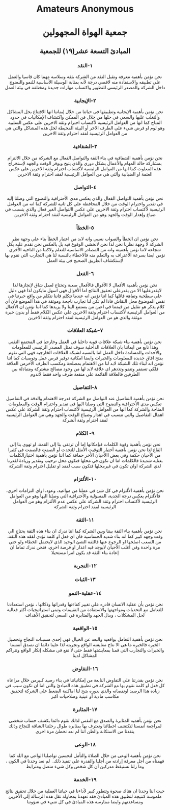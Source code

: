 # <center>Amateurs Anonymous </center>
# <center>جمعية الهواة المجهولين </center>




## <center> المبادئ التسعة عشر(١٩) للجمعية</center>

### <center>  ١-النقد</center>

<center> نحن نؤمن بأهمية معرفة وتقبل النقد من الشركة بثقة وسلاسة مهما كان قاسيا والعمل على تطبيقه والاستفادة منه لاقصي درجة لأنه بمثابة الوسيلة الأساسية للنمو والنضوج داخل الشركة والمصدر الرئيسى للتطوير واكتساب مهارات جديدة ومختلفة في بيئة العمل</center>

### <center> ٢-الإيجابية</center>

<center>نحن نؤمن بأهمية الإيجابية وتطبيقها في حياتنا من خلال إيماننا انها الاقتناع بحل المشاكل والتغلب عليها والسعي في حلها من خلال فن الممكن واكتشاف الإمكانيات في حدود المتاح  كما انها من العوامل الرئيسية لأكتساب احترام وثقة الاخرين على عكس السلبية وهو لوم او فرض شيء على الطرف الاخر أو البيئة المحيطة لحل هذه المشاكل والتي هي من العوامل الرئيسية لفقد احترام وثقة الاخرين</center>

### <center> ٣-الشفافية</center>

<center>نحن نؤمن بأهمية الشفافية في بناء الثقة والتواصل الفعال مع الشركة من خلال الالتزام  بمشاركة حالة المهام والأعمال بشكل دوري والذي يتيح ويوفر الوقت والجهد لإستخراج هذه المعلوت كما انها من العوامل الرئيسية لأكتساب احترام وثقة الاخرين علي عكس العتمة او الضبابية  والتي هي من العوامل الرئيسية لفقد احترام وثقة الاخرين</center>

### <center> ٤-التواصل</center>

<center>نحن نؤمن بأهمية التواصل الفعال والذي يعكس مدي الأحترافية والنضوج التي وصلنا إليه في تقدير واحترام الوقت من خلال المحافظة علي كل ثانية للشركة  كما انه من العوامل الرئيسية لأكتساب احترام وثقة الاخرين علي عكس االتواصل الغير فعال والذي يتسبب في ضياع وإهدار الوقت والجهد وهو من العوامل الرئيسية لفقد احترام وثقة الاخرين</center>

### <center> ٥-الخطأ</center>

<center>نحن نؤمن ان الخطأ والصواب نسبي وانه لابد من اعتبار الخطأ بناء علي وجهة نظر الشركة لا وجهة نظرنا نحن لذا نحن لانخشي الوقوع فيه بل بالعكس نحن نقدم عليه بكل شجاعة لاننا نؤمن بأهميتة وانه من المصادر الاساسية للتعلم ولاكننا من الناحية الأخري نؤمن ايضا بسرعة الأعتراف به والتعلم منه فالاخطاء بالنسبة لنا هي التجارب التي نقوم بها لإستكشاف الطريق الصحيح في بيئة العمل</center>

### <center> ٦-الفعل</center>

<center>نحن نؤمن بأهمية الأفعال لا الأقوال فالأفعال صعبة وتحتاج  لعمل شاق لإنجازها لذا لايقدرعليها الا من يقدرعلي تحقيق النتائج اما الأقوال فهي اسهل مايكون لذا فهي دليل علي سطحية وتفاهة قائلها كما اننا نؤمن انه عندما نتكلم فاننا نتكلم من واقع خبرتنا في نفس الموضوع محل النقاش فاذا لم تكن لنا تجارب ناجحة وموثقة في هذا الموضع فان اي كلام يذكر هو تقليل من قيمتنا في اعين من يستمع الينا ولا يزيدها كما اننا نؤمن ان الأفعال من العوامل الرئيسية لأكتساب احترام وثقة الاخرين علي عكس الكلام فقط أو بدون خبرة موثقة والذي هو من العوامل الرئيسية لفقد احترام وثقة الاخرين</center>

### <center> ٧-شبكة العلاقات</center>

<center>نحن نؤمن بأهمية بناء شبكة علاقات قوية داخليا في العمل وخارجيا في المجتمع التقني وهذا نابع من ايماننا بان العلاقات الداخلية سوف تمثل المصدر الرئيسي للمعلومات والأحداث والمساندة داخل العمل اما بالنسبة لشبكة العلاقات الخارجية فهي التي تقوم بفتح افاق جديدة للمعلومات والخبرات وايضا امكانية توفير فرص عمل وتوصيات كما اننا نؤمن انه لبناء تلك الشبكة لابد لنا من الاهتمام بمصلحة ومكسب الطرف الأخرمن العلاقة  فلكي تستمر وتنمو وتذدهر اي علاقة لابد لها من وجود مصالح مشتركة ومتبادلة بين الطرفين فالعلاقة القائمة على منفعة طرف واحد فقط لاتدوم</center>

### <center> ٨-التفاصيل </center>

<center>نحن نؤمن بأهمية التفاصيل عند التواصل مع الشركة فدرجة الاهتمام والدقة في التفاصيل تعكس مدي الأحترافية والنضوج التي وصلنا اليها في تقدير واحترام الوقت والمعلومات المتاحة والشركة  كما انها من العوامل الرئيسية لأكتساب احترام وثقة الشركة علي عكس اهمال التفاصيل  والتي تتسبب في اهدار وضياع الوقت والجهد وهي من العوامل الرئيسية لفقد احترام وثقة الشركة</center>

### <center> ٩- الكلام</center>

<center>نحن نؤمن بأهمية وقوة الكلمات فبإمكانها إما أن ترتقى بنا إلى القمة، او تهوى بنا إلى القاع  لذا نحن نؤمن بأهمية أختيار التوقيت الأمثل للتحدث أو الصمت فالصمت في كثيرا من الأحيان حكمة وفي بعض االأحيان الأخر حماقة كما اننا نؤمن بأهمية اختيارالكلمات بعناية شديدة فالكلمات اما ان تكون في محلها  فتكون محل ترحيب وتقدير وزيادة لقدرنا لدي الشركة اوان تكون في غيرمحلها فتكون سبب لفقد او تقليل احترام وثقة الشركة</center>

### <center> ١٠-الألتزام</center>

<center>نحن نؤمن بأهمية الألتزام في كل شئ في عملنا من مواعيد، وعود، اواي التزامات اخري، فالألتزام يعكس درجة الجدية، المسؤلية والأحترافية التي وصلنا اليها وهو من العوامل الرئيسية لأكتساب احترام وثقة الشركة علي عكس عدم الألتزام وهو من العوامل الرئيسية لفقد احترام وثقة الشركة</center>

### <center> ١١-الثقة </center>

<center>نحن نؤمن بأهمية بناء الثقة بيننا وبين الشركة كما اننا ندرك ان بناء هذه الثقة يحتاج الي وقت وجهد كبير كما انه بناء شديد الحساسية فان اي فعل او كلمة تؤدي لفقد هذه الثقة، من الصعب اصلحها او الرجوع عنها فالثقة الشئ الوحيد الذي لايحتمل الخطاء ولو حتي مرة واحدة  وفي اغلب الأحيان لايوجد فيه اعذار او فرصة اخري،  فنحن ندرك تماما ان إعادة  بناء الثقة قد يكون امرا مستحيلا</center>

### <center> ١٢-التجربة</center>
### <center> ١٣-الثبات</center>
### <center> ١٤-عقلية-النمو </center>

<center>نحن نؤمن بأن عقلية الانسان قادره على تغيير كفاءتها وقدراتها وذكائها ، نؤمن استعدادنا للتعامل مع التحديات ومواجهتها والاستفادة من التقييمات وتبنى استراتيجيات أكثر فعالية لحل المشكلات ، وبذل الجهد والمثابرة في السعي لتحقيق الأهداف</center>

### <center> ١٥-الواقعية </center>

<center>نحن نؤمن بأهمية التعامل بواقعيه والبعد عن الخيال فهى إحدى مسببات النجاح وتحصيل الخبره فالخبره ما هى الا نتاج معايشه الواقع وتجربته لذا علينا دائما ان نصدق أنفسنا والخبرات والتجارب التى قمنا بمعايشتها فقط حتى لا نقع فى مشكله إنكار الواقع وتتراكم المشاكل لدينا</center>


### <center> ١٦-التفاوض</center>

<center>نحن نؤمن بقدرتنا على التفاوض النابعة من إمكانياتنا في بناء رصيد كبيرمن خلال مراعاة كل فعل او كلمة نقوم بها مع الشركة في تطبيق هذه المبادئ  والتي اما ان تكون سبب في زيادة هذا الرصيد اونقصانه والذي بدوره يتيح لنا اماكنية الضغط علي الشركة لتحقيق مكاسب مادية أو عينية وصلاحيات اكبر</center>

### <center> ١٧-المثابرة </center>

<center>نحن نؤمن بأهمية المثابرة والصدق مع النفس لذلك نقوم دائما بكشف حساب شخصى لمراجعة أنفسنا لنكتشف اخطائنا ونعترف بها بمثابرة طوال رحلتنا الشاقة للنجاح  وذلك ينقذنا من الاستكانة والظن اننا لم نعد نخطئ مرة اخرى</center>

### <center> ١٨-الوعى</center>

<center>نحن نؤمن بأهمية الوعى من خلال الصلاة والتأمل لتحسين تواصلنا الواعي مع الله كما فهمناه  من أجل معرفة إرادته من أجلنا والقدرة على تنفيذ ذلك.  لم نعد وحدنا في الكون ، وما زلنا نستيقظ مدركين أن كل شخص وكل شيء متصل ومترابط</center>

### <center> ١٩-الخدمة</center>

<center>حيث اننا وجدنا ان هناك صحوة وتتطور كبير لأداءنا في حياتنا العملية من خلال تحقيق نتائج ملموسة كنتيجة لتطبيق هذه المبادئ فقد تعهدنا بمحاولة نقل هذه الرسالة إلى الأخرين ومساعدتهم  وايضا ممارسة هذه المبادئ في كل شيء في شؤوننا</center>
